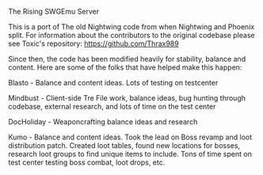 The Rising SWGEmu Server

This is a port of The old Nightwing code from when Nightwing and Phoenix split. For information about the contributors to the original codebase please see Toxic's repository:
https://github.com/Thrax989

Since then, the code has been modified heavily for stability, balance and content. Here are some of the folks that have helped make this happen:

Blasto - Balance and content ideas. Lots of testing on testcenter

Mindbust - Client-side Tre File work, balance ideas, bug hunting through codebase, external research, and lots of time on the test center

DocHoliday - Weaponcrafting balance ideas and research

Kumo - Balance and content ideas. Took the lead on Boss revamp and loot distribution patch. Created loot tables, found new locations for bosses, research loot groups to find unique items to include. Tons of time spent on test center testing boss combat, loot drops, etc.